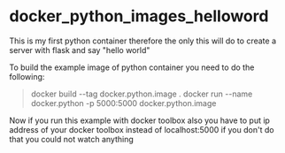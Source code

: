 # docker_python_images_helloword
This is my first python container therefore the only this will do to create a server with flask and say "hello world" 

To build the example image of python container you need to do the following:

>docker build --tag docker.python.image .
>docker run --name docker.python -p 5000:5000 docker.python.image

Now if you run this example with docker toolbox also you have to put ip address of your docker toolbox instead of localhost:5000 if you 
don't do that you could not watch anything
